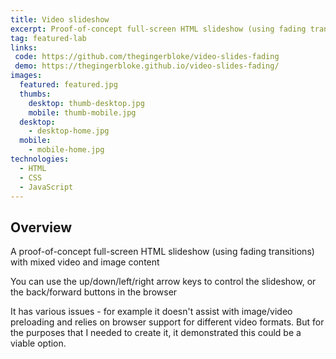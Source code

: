 ```yaml
---
title: Video slideshow
excerpt: Proof-of-concept full-screen HTML slideshow (using fading transitions) with mixed video and image content
tag: featured-lab
links:
 code: https://github.com/thegingerbloke/video-slides-fading
 demo: https://thegingerbloke.github.io/video-slides-fading/
images:
  featured: featured.jpg
  thumbs:
    desktop: thumb-desktop.jpg
    mobile: thumb-mobile.jpg
  desktop:
    - desktop-home.jpg
  mobile:
    - mobile-home.jpg
technologies:
  - HTML
  - CSS
  - JavaScript
---
```


## Overview

A proof-of-concept full-screen HTML slideshow (using fading transitions) with mixed video and image content

You can use the up/down/left/right arrow keys to control the slideshow, or the back/forward buttons in the browser

It has various issues - for example it doesn't assist with image/video preloading and relies on browser support for different video formats. But for the purposes that I needed to create it, it demonstrated this could be a viable option.
